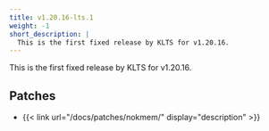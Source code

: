 ```yaml
---
title: v1.20.16-lts.1
weight: -1
short_description: |
  This is the first fixed release by KLTS for v1.20.16.
---
```


This is the first fixed release by KLTS for v1.20.16.

## Patches

- {{< link url="/docs/patches/nokmem/" display="description" >}}
